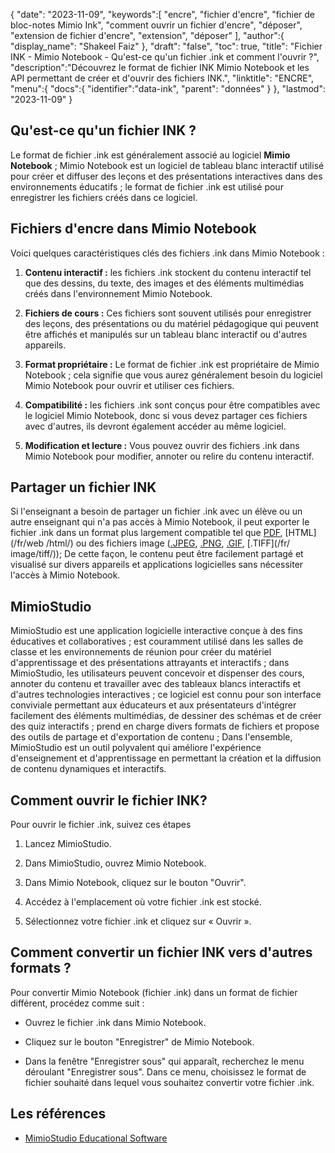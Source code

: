{
"date": "2023-11-09",
   "keywords":[
"encre",
"fichier d'encre",
"fichier de bloc-notes Mimio Ink",
"comment ouvrir un fichier d'encre",
"déposer",
"extension de fichier d'encre",
"extension",
"déposer"
],
   "author":{
"display_name": "Shakeel Faiz"
},
"draft": "false",
"toc": true,
"title": "Fichier INK - Mimio Notebook - Qu'est-ce qu'un fichier .ink et comment l'ouvrir ?",
   "description":"Découvrez le format de fichier INK Mimio Notebook et les API permettant de créer et d'ouvrir des fichiers INK.",
"linktitle": "ENCRE",
   "menu":{
      "docs":{
         "identifier":"data-ink",
"parent": "données"
}
},
"lastmod": "2023-11-09"
}

## Qu'est-ce qu'un fichier INK ?

Le format de fichier .ink est généralement associé au logiciel **Mimio Notebook** ; Mimio Notebook est un logiciel de tableau blanc interactif utilisé pour créer et diffuser des leçons et des présentations interactives dans des environnements éducatifs ; le format de fichier .ink est utilisé pour enregistrer les fichiers créés dans ce logiciel.

## Fichiers d'encre dans Mimio Notebook

Voici quelques caractéristiques clés des fichiers .ink dans Mimio Notebook :

1. **Contenu interactif :** les fichiers .ink stockent du contenu interactif tel que des dessins, du texte, des images et des éléments multimédias créés dans l'environnement Mimio Notebook.
    








2. **Fichiers de cours :** Ces fichiers sont souvent utilisés pour enregistrer des leçons, des présentations ou du matériel pédagogique qui peuvent être affichés et manipulés sur un tableau blanc interactif ou d'autres appareils.
    








3. **Format propriétaire :** Le format de fichier .ink est propriétaire de Mimio Notebook ; cela signifie que vous aurez généralement besoin du logiciel Mimio Notebook pour ouvrir et utiliser ces fichiers.
    








4. **Compatibilité :** les fichiers .ink sont conçus pour être compatibles avec le logiciel Mimio Notebook, donc si vous devez partager ces fichiers avec d'autres, ils devront également accéder au même logiciel.
    








5. **Modification et lecture :** Vous pouvez ouvrir des fichiers .ink dans Mimio Notebook pour modifier, annoter ou relire du contenu interactif.

## Partager un fichier INK

Si l'enseignant a besoin de partager un fichier .ink avec un élève ou un autre enseignant qui n'a pas accès à Mimio Notebook, il peut exporter le fichier .ink dans un format plus largement compatible tel que [PDF](/fr/pdf/), [HTML](/fr/web /html/) ou des fichiers image ([.JPEG](/fr/image/jpeg/), [.PNG](/fr/image/png/), [.GIF](/fr/image/gif/), [.TIFF](/fr/ image/tiff/)); De cette façon, le contenu peut être facilement partagé et visualisé sur divers appareils et applications logicielles sans nécessiter l'accès à Mimio Notebook.

## MimioStudio

MimioStudio est une application logicielle interactive conçue à des fins éducatives et collaboratives ; est couramment utilisé dans les salles de classe et les environnements de réunion pour créer du matériel d'apprentissage et des présentations attrayants et interactifs ; dans MimioStudio, les utilisateurs peuvent concevoir et dispenser des cours, annoter du contenu et travailler avec des tableaux blancs interactifs et d'autres technologies interactives ; ce logiciel est connu pour son interface conviviale permettant aux éducateurs et aux présentateurs d'intégrer facilement des éléments multimédias, de dessiner des schémas et de créer des quiz interactifs ; prend en charge divers formats de fichiers et propose des outils de partage et d'exportation de contenu ; Dans l'ensemble, MimioStudio est un outil polyvalent qui améliore l'expérience d'enseignement et d'apprentissage en permettant la création et la diffusion de contenu dynamiques et interactifs.

## Comment ouvrir le fichier INK?

Pour ouvrir le fichier .ink, suivez ces étapes

1. Lancez MimioStudio.
    








2. Dans MimioStudio, ouvrez Mimio Notebook.
    








3. Dans Mimio Notebook, cliquez sur le bouton "Ouvrir".
    








4. Accédez à l'emplacement où votre fichier .ink est stocké.
    








5. Sélectionnez votre fichier .ink et cliquez sur « Ouvrir ».

## Comment convertir un fichier INK vers d'autres formats ?

Pour convertir Mimio Notebook (fichier .ink) dans un format de fichier différent, procédez comme suit :

- Ouvrez le fichier .ink dans Mimio Notebook.

- Cliquez sur le bouton "Enregistrer" de Mimio Notebook.

- Dans la fenêtre "Enregistrer sous" qui apparaît, recherchez le menu déroulant "Enregistrer sous". Dans ce menu, choisissez le format de fichier souhaité dans lequel vous souhaitez convertir votre fichier .ink.

## Les références
* [MimioStudio Educational Software](https://boxlight.com/products/apps-for-the-classroom/mimiostudio-educational-software)
